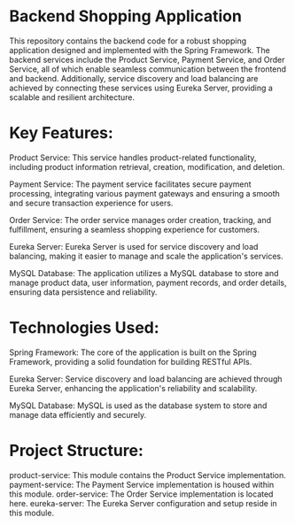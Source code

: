 # Backend Shopping Application

This repository contains the backend code for a robust shopping application designed and implemented with the Spring Framework. The backend services include the Product Service, Payment Service, and Order Service, all of which enable seamless communication between the frontend and backend. Additionally, service discovery and load balancing are achieved by connecting these services using Eureka Server, providing a scalable and resilient architecture.

# Key Features:

Product Service: This service handles product-related functionality, including product information retrieval, creation, modification, and deletion.

Payment Service: The payment service facilitates secure payment processing, integrating various payment gateways and ensuring a smooth and secure transaction experience for users.

Order Service: The order service manages order creation, tracking, and fulfillment, ensuring a seamless shopping experience for customers.

Eureka Server: Eureka Server is used for service discovery and load balancing, making it easier to manage and scale the application's services.

MySQL Database: The application utilizes a MySQL database to store and manage product data, user information, payment records, and order details, ensuring data persistence and reliability.

# Technologies Used:
Spring Framework: The core of the application is built on the Spring Framework, providing a solid foundation for building RESTful APIs.

Eureka Server: Service discovery and load balancing are achieved through Eureka Server, enhancing the application's reliability and scalability.

MySQL Database: MySQL is used as the database system to store and manage data efficiently and securely.

# Project Structure:
product-service: This module contains the Product Service implementation.
payment-service: The Payment Service implementation is housed within this module.
order-service: The Order Service implementation is located here.
eureka-server: The Eureka Server configuration and setup reside in this module.
